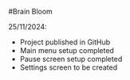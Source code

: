 #Brain Bloom

25/11/2024:
- Project published in GitHub
- Main menu setup completed
- Pause screen setup completed 
- Settings screen to be created
